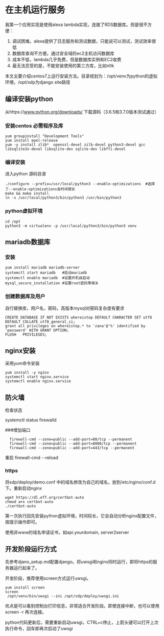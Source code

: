 # 在主机运行服务

我第一个应用实现是使用alexa lambda实现，连接了RDS数据库。但是很不方便：
  1. 调试困难。alexa提供了日志服务和测试数据，只能说可以测试，测试效率很低
  2. 数据库查询不方便。通过安全域的ec2主机访问数据库
  3. 成本不低，lambda几乎免费，但是数据库实例和EC2收费
  4. 最无法忍受的是，不能安装使用的第三方库，比如nltk

本文主要介绍centos7上运行安装方法。目录规划为：/opt/venv为python的虚拟环境，/opt/sdp为django site路径

 ## 编译安装python

 从https://www.python.org/downloads/  下载源码（3.6.5和3.7.0版本测试通过）

 ### 安装centos 必需程序及库

    yum groupinstall "Development Tools"
    yum install epel-release
    yum -y install zlib*  openssl-devel zilb-devel python3-devel gcc  libsqlite3x-devel libsqlite-dev sqlite-dev libffi-devel

### 编译安装
  进入python 源码目录

    ./configure --prefix=/usr/local/python3 --enable-optimizations  #选择了--enable-optimizations会时间很长
    make && make install
    ln -s /usr/local/python3/bin/python3 /usr/bin/python3

### python虚拟环境
    cd /opt
    python3 -m virtualenv -p /usr/local/python3/bin/python3 venv

##  mariadb数据库
### 安装
    yum install mariadb mariadb-server
    systemctl start mariadb   #启动mariadb
    systemctl enable mariadb  #设置开机自启动
    mysql_secure_installation #设置root密码等相关
### 创建数据库及用户

自行替换库，用户名，密码，高版本mysql对密码复杂度有要求

    CREATE DATABASE IF NOT EXISTS whereistop DEFAULT CHARACTER SET utf8 DEFAULT COLLATE utf8_general_ci;
    grant all privileges on whereistop.* to 'zana'@'%' identified by 'password' WITH GRANT OPTION;
    FLUSH   PRIVILEGES;

## nginx安装
采用yum命令安装

    yum install -y nginx
    systemctl start nginx.service
    systemctl enable nginx.service


## 防火墙
检查状态

systemctl status firewalld

###增加端口

      firewall-cmd --zone=public --add-port=80/tcp --permanent
      firewall-cmd --zone=public --add-port=8000/tcp --permanent
      firewall-cmd --zone=public --add-port=443/tcp --permanent

重启
    firewall-cmd --reload

### https

将sdp/deploy/demo.conf 中的域名修改为自己的域名，放到/etc/nginx/conf.d下。重新启动nginx

    wget https://dl.eff.org/certbot-auto  
    chmod a+x certbot-auto
    ./certbot-auto

第一次执行回先安装python虚拟环境，时间较长，它会自动分析nginx配置文件，按提示操作即可。

使用非www的域名申请证书，如api.yourdomain, server2server


## 开发阶段运行方式

先参考djano_setup.md配置django。将uwsgi和nginx同时运行，即将https的服务器运行起来了。

开发阶段，推荐使用screen方式运行uwsgi。

    yum install screen
    screen
     /opt/venv/bin/uwsgi --ini /opt/sdp/deploy/uwsgi.ini
优点是可以看到控制台打印信息，非常适合开发阶段。即使连接中断，也可以使用screen -r 再次连接。

python代码更新后，需要重新启动uwsgi，CTRL+c停止，上箭头键可以打开上次执行命令，回车即再次启动了uwsgi

